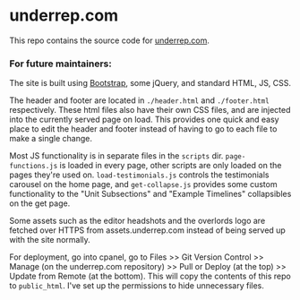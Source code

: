 # underrep.com

This repo contains the source code for [underrep.com](https://underrep.com).

### For future maintainers:

The site is built using [Bootstrap](https://getbootstrap.com/), some jQuery, and standard HTML, JS, CSS.

The header and footer are located in `./header.html` and `./footer.html` respectively. These html files also have their own CSS files, and are injected into the currently served page on load. This provides one quick and easy place to edit the header and footer instead of having to go to each file to make a single change.

Most JS functionality is in separate files in the `scripts` dir. `page-functions.js` is loaded in every page, other scripts are only loaded on the pages they're used on. `load-testimonials.js` controls the testimonials carousel on the home page, and `get-collapse.js` provides some custom functionality to the "Unit Subsections" and "Example Timelines" collapsibles on the get page.

Some assets such as the editor headshots and the overlords logo are fetched over HTTPS from assets.underrep.com instead of being served up with the site normally.

For deployment, go into cpanel, go to Files >> Git Version Control >> Manage (on the underrep.com repository) >> Pull or Deploy (at the top) >> Update from Remote (at the bottom). This will copy the contents of this repo to `public_html`. I've set up the permissions to hide unnecessary files.